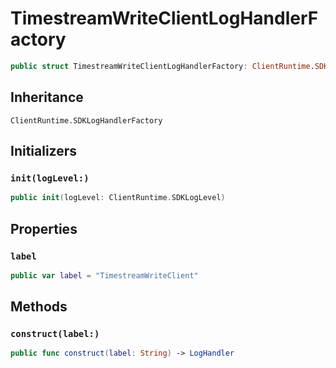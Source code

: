 # TimestreamWriteClientLogHandlerFactory

``` swift
public struct TimestreamWriteClientLogHandlerFactory: ClientRuntime.SDKLogHandlerFactory 
```

## Inheritance

`ClientRuntime.SDKLogHandlerFactory`

## Initializers

### `init(logLevel:)`

``` swift
public init(logLevel: ClientRuntime.SDKLogLevel) 
```

## Properties

### `label`

``` swift
public var label = "TimestreamWriteClient"
```

## Methods

### `construct(label:)`

``` swift
public func construct(label: String) -> LogHandler 
```
